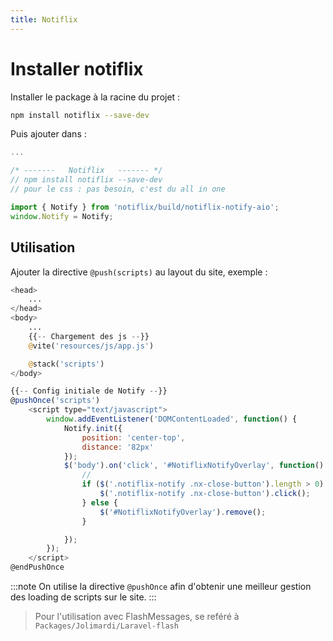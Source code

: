 ```yaml
---
title: Notiflix
---
```


# Installer notiflix

Installer le package à la racine du projet : 

```bash title="console"
npm install notiflix --save-dev
```

Puis ajouter dans : 

```js title="resources/js/bootstrap.js"
...

/* -------   Notiflix   ------- */
// npm install notiflix --save-dev
// pour le css : pas besoin, c'est du all in one

import { Notify } from 'notiflix/build/notiflix-notify-aio';
window.Notify = Notify;
```

## Utilisation 

Ajouter la directive `@push(scripts)` au layout du site, exemple :

```php title="resources/view/layout.blade.php"
<head>
    ...
</head>
<body>
    ...
    {{-- Chargement des js --}}
    @vite('resources/js/app.js')

    @stack('scripts')
</body>

```

```js title="resources/view/mon-dossier/ma-vue.blade.php"
{{-- Config initiale de Notify --}}
@pushOnce('scripts')
    <script type="text/javascript">
        window.addEventListener('DOMContentLoaded', function() {
            Notify.init({
                position: 'center-top',
                distance: '82px'
            });
            $('body').on('click', '#NotiflixNotifyOverlay', function() {
                //
                if ($('.notiflix-notify .nx-close-button').length > 0) {
                    $('.notiflix-notify .nx-close-button').click();
                } else {
                    $('#NotiflixNotifyOverlay').remove();
                }

            });
        });
    </script>
@endPushOnce
```

:::note
On utilise la directive `@pushOnce` afin d'obtenir une meilleur gestion des loading de scripts sur le site.
:::

> Pour l'utilisation avec FlashMessages, se reféré à `Packages/Jolimardi/Laravel-flash` 
